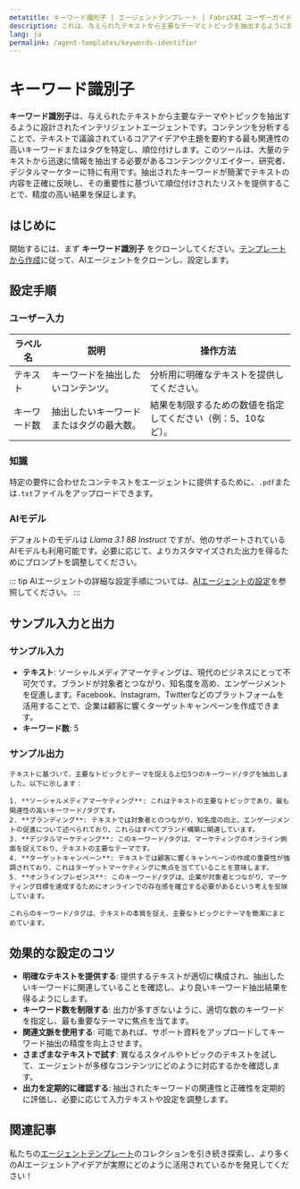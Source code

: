```yaml
---
metatitle: キーワード識別子 | エージェントテンプレート | FabriXAI ユーザーガイド
description: これは、与えられたテキストから主要なテーマとトピックを抽出するように設計されたキーワード識別子のユーザーガイドです。
lang: ja
permalink: /agent-templates/keywords-identifier
---
```


# キーワード識別子

**キーワード識別子**は、与えられたテキストから主要なテーマやトピックを抽出するように設計されたインテリジェントエージェントです。コンテンツを分析することで、テキストで議論されているコアアイデアや主題を要約する最も関連性の高いキーワードまたはタグを特定し、順位付けします。このツールは、大量のテキストから迅速に情報を抽出する必要があるコンテンツクリエイター、研究者、デジタルマーケターに特に有用です。抽出されたキーワードが簡潔でテキストの内容を正確に反映し、その重要性に基づいて順位付けされたリストを提供することで、精度の高い結果を保証します。

## はじめに

開始するには、まず **キーワード識別子** をクローンしてください。[テンプレートから作成](/ja-jp/create-from-templates/)に従って、AIエージェントをクローンし、設定します。

## 設定手順

### ユーザー入力

| ラベル名        | 説明                                               | 操作方法                                           |
| --------------- | -------------------------------------------------- | -------------------------------------------------- |
| テキスト        | キーワードを抽出したいコンテンツ。                    | 分析用に明確なテキストを提供してください。             |
| キーワード数    | 抽出したいキーワードまたはタグの最大数。             | 結果を制限するための数値を指定してください（例：5、10など）。 |

### 知識

特定の要件に合わせたコンテキストをエージェントに提供するために、`.pdf`または`.txt`ファイルをアップロードできます。

### AIモデル

デフォルトのモデルは *Llama 3.1 8B Instruct* ですが、他のサポートされているAIモデルも利用可能です。必要に応じて、よりカスタマイズされた出力を得るためにプロンプトを調整してください。

::: tip
AIエージェントの詳細な設定手順については、[AIエージェントの設定](/ja-jp/configure-ai-agent/)を参照してください。
:::

## サンプル入力と出力

### サンプル入力

- **テキスト**: ソーシャルメディアマーケティングは、現代のビジネスにとって不可欠です。ブランドが対象者とつながり、知名度を高め、エンゲージメントを促進します。Facebook、Instagram、Twitterなどのプラットフォームを活用することで、企業は顧客に響くターゲットキャンペーンを作成できます。
- **キーワード数**: 5

### サンプル出力

```
テキストに基づいて、主要なトピックとテーマを捉える上位5つのキーワード/タグを抽出しました。以下に示します：

1. **ソーシャルメディアマーケティング**: これはテキストの主要なトピックであり、最も関連性の高いキーワード/タグです。
2. **ブランディング**: テキストでは対象者とのつながり、知名度の向上、エンゲージメントの促進について述べられており、これらはすべてブランド構築に関連しています。
3. **デジタルマーケティング**: このキーワード/タグは、マーケティングのオンライン側面を捉えており、テキストの主要なテーマです。
4. **ターゲットキャンペーン**: テキストでは顧客に響くキャンペーンの作成の重要性が強調されており、これはターゲットマーケティングに焦点を当てていることを意味します。
5. **オンラインプレゼンス**: このキーワード/タグは、企業が対象者とつながり、マーケティング目標を達成するためにオンラインでの存在感を確立する必要があるという考えを反映しています。

これらのキーワード/タグは、テキストの本質を捉え、主要なトピックとテーマを簡潔にまとめています。
```

## 効果的な設定のコツ

- **明確なテキストを提供する**: 提供するテキストが適切に構成され、抽出したいキーワードに関連していることを確認し、より良いキーワード抽出結果を得るようにします。
- **キーワード数を制限する**: 出力が多すぎないように、適切な数のキーワードを指定し、最も重要なテーマに焦点を当てます。
- **関連文脈を使用する**: 可能であれば、サポート資料をアップロードしてキーワード抽出の精度を向上させます。
- **さまざまなテキストで試す**: 異なるスタイルやトピックのテキストを試して、エージェントが多様なコンテンツにどのように対応するかを確認します。
- **出力を定期的に確認する**: 抽出されたキーワードの関連性と正確性を定期的に評価し、必要に応じて入力テキストや設定を調整します。

## 関連記事
私たちの[エージェントテンプレート](/ja-jp/agent-templates/)のコレクションを引き続き探索し、より多くのAIエージェントアイデアが実際にどのように活用されているかを発見してください！